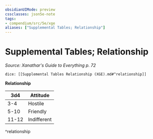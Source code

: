 ```yaml
---
obsidianUIMode: preview
cssclasses: json5e-note
tags:
- compendium/src/5e/xge
aliases: ["Supplemental Tables; Relationship"]
---
```

# Supplemental Tables; Relationship
*Source: Xanathar's Guide to Everything p. 72* 

`dice: [[Supplemental Tables Relationship (XGE).md#^relationship]]`

**Relationship**

| 3d4 | Attitude |
|-----|----------|
| 3-4 | Hostile |
| 5-10 | Friendly |
| 11-12 | Indifferent |
^relationship
